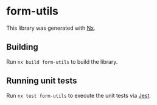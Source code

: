 # form-utils

This library was generated with [Nx](https://nx.dev).

## Building

Run `nx build form-utils` to build the library.

## Running unit tests

Run `nx test form-utils` to execute the unit tests via [Jest](https://jestjs.io).
